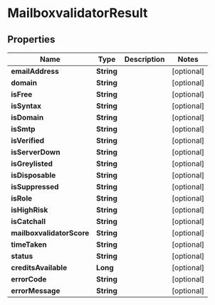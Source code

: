 # MailboxvalidatorResult

## Properties
Name | Type | Description | Notes
------------ | ------------- | ------------- | -------------
**emailAddress** | **String** |  |  [optional]
**domain** | **String** |  |  [optional]
**isFree** | **String** |  |  [optional]
**isSyntax** | **String** |  |  [optional]
**isDomain** | **String** |  |  [optional]
**isSmtp** | **String** |  |  [optional]
**isVerified** | **String** |  |  [optional]
**isServerDown** | **String** |  |  [optional]
**isGreylisted** | **String** |  |  [optional]
**isDisposable** | **String** |  |  [optional]
**isSuppressed** | **String** |  |  [optional]
**isRole** | **String** |  |  [optional]
**isHighRisk** | **String** |  |  [optional]
**isCatchall** | **String** |  |  [optional]
**mailboxvalidatorScore** | **String** |  |  [optional]
**timeTaken** | **String** |  |  [optional]
**status** | **String** |  |  [optional]
**creditsAvailable** | **Long** |  |  [optional]
**errorCode** | **String** |  |  [optional]
**errorMessage** | **String** |  |  [optional]
